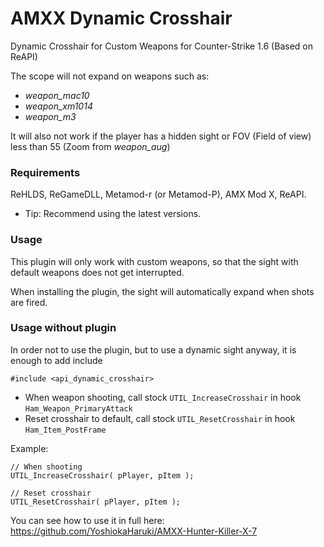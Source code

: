 # AMXX Dynamic Crosshair
Dynamic Crosshair for Custom Weapons for Counter-Strike 1.6 (Based on ReAPI)

The scope will not expand on weapons such as:
* *weapon_mac10*
* *weapon_xm1014*
* *weapon_m3*

It will also not work if the player has a hidden sight or FOV (Field of view) less than 55 (Zoom from *weapon_aug*)

### Requirements
ReHLDS, ReGameDLL, Metamod-r (or Metamod-P), AMX Mod X, ReAPI.
* Tip: Recommend using the latest versions.

### Usage
This plugin will only work with custom weapons, so that the sight with default weapons does not get interrupted.

When installing the plugin, the sight will automatically expand when shots are fired.

### Usage without plugin

In order not to use the plugin, but to use a dynamic sight anyway, it is enough to add include
```Pawn
#include <api_dynamic_crosshair>
```

* When weapon shooting, call stock ```UTIL_IncreaseCrosshair``` in hook ```Ham_Weapon_PrimaryAttack```
* Reset crosshair to default, call stock ```UTIL_ResetCrosshair``` in hook ```Ham_Item_PostFrame```

Example:
```Pawn
// When shooting
UTIL_IncreaseCrosshair( pPlayer, pItem );

// Reset crosshair
UTIL_ResetCrosshair( pPlayer, pItem );
```

You can see how to use it in full here: https://github.com/YoshiokaHaruki/AMXX-Hunter-Killer-X-7
